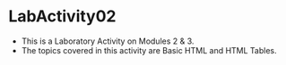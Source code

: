 # LabActivity02
 - This is a Laboratory Activity on Modules 2 & 3.
 - The topics covered in this activity are Basic HTML and HTML Tables.
